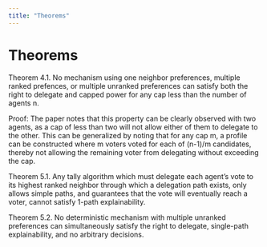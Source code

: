 ```yaml
---
title: "Theorems"
---
```


# Theorems

Theorem 4.1. No mechanism using one neighbor preferences, multiple ranked prefences, or multiple unranked preferences can satisfy both the right to delegate and capped power for any cap less than the number of agents n.

Proof: The paper notes that this property can be clearly observed with two agents, as a cap of less than two will not allow either of them to delegate to the other. This can be generalized by noting that for any cap m, a profile can be constructed where m voters voted for each of (n-1)/m candidates, thereby not allowing the remaining voter from delegating without exceeding the cap.

Theorem 5.1. Any tally algorithm which must delegate each agent’s vote to its highest ranked neighbor through which a delegation path exists, only allows simple paths, and guarantees that the vote will eventually reach a voter, cannot satisfy 1-path explainability.

Theorem 5.2. No deterministic mechanism with multiple unranked preferences can simultaneously satisfy the right to delegate, single-path explainability, and no arbitrary decisions.
